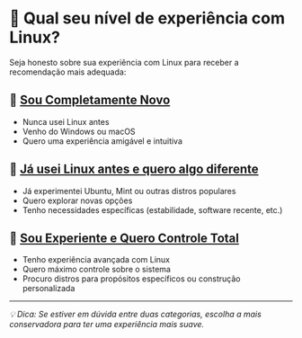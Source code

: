 # 🎯 Qual seu nível de experiência com Linux?

Seja honesto sobre sua experiência com Linux para receber a recomendação mais adequada:

## 🌱 [Sou Completamente Novo](./Sou_Completamente_Novo/README.md)
- Nunca usei Linux antes
- Venho do Windows ou macOS
- Quero uma experiência amigável e intuitiva

## 🔧 [Já usei Linux antes e quero algo diferente](./Ja_usei_Linux_antes_e_quero_algo_diferente/README.md)
- Já experimentei Ubuntu, Mint ou outras distros populares
- Quero explorar novas opções
- Tenho necessidades específicas (estabilidade, software recente, etc.)

## 🚀 [Sou Experiente e Quero Controle Total](./Sou_Experiente_e_Quero_Controle_Total/README.md)
- Tenho experiência avançada com Linux
- Quero máximo controle sobre o sistema
- Procuro distros para propósitos específicos ou construção personalizada

---

*💡 Dica: Se estiver em dúvida entre duas categorias, escolha a mais conservadora para ter uma experiência mais suave.*
